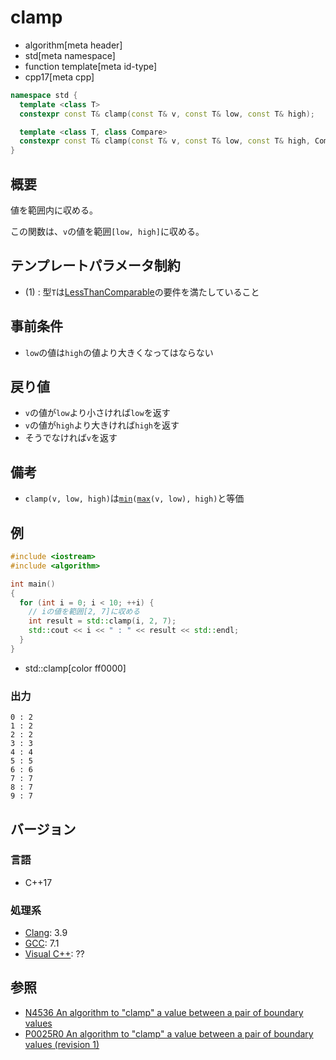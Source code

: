 # clamp
* algorithm[meta header]
* std[meta namespace]
* function template[meta id-type]
* cpp17[meta cpp]

```cpp
namespace std {
  template <class T>
  constexpr const T& clamp(const T& v, const T& low, const T& high);

  template <class T, class Compare>
  constexpr const T& clamp(const T& v, const T& low, const T& high, Compare comp);
}
```

## 概要
値を範囲内に収める。

この関数は、`v`の値を範囲`[low, high]`に収める。


## テンプレートパラメータ制約
- (1) : 型`T`は[LessThanComparable](/reference/concepts/LessThanComparable.md)の要件を満たしていること


## 事前条件
- `low`の値は`high`の値より大きくなってはならない


## 戻り値
- `v`の値が`low`より小さければ`low`を返す
- `v`の値が`high`より大きければ`high`を返す
- そうでなければ`v`を返す


## 備考
- `clamp(v, low, high)`は[`min`](min.md)`(`[`max`](max.md)`(v, low), high)`と等価


## 例
```cpp example
#include <iostream>
#include <algorithm>

int main()
{
  for (int i = 0; i < 10; ++i) {
    // iの値を範囲[2, 7]に収める
    int result = std::clamp(i, 2, 7);
    std::cout << i << " : " << result << std::endl;
  }
}
```
* std::clamp[color ff0000]

### 出力
```
0 : 2
1 : 2
2 : 2
3 : 3
4 : 4
5 : 5
6 : 6
7 : 7
8 : 7
9 : 7
```

## バージョン
### 言語
- C++17

### 処理系
- [Clang](/implementation.md#clang): 3.9
- [GCC](/implementation.md#gcc): 7.1
- [Visual C++](/implementation.md#visual_cpp): ??


## 参照
- [N4536 An algorithm to "clamp" a value between a pair of boundary values](http://www.open-std.org/jtc1/sc22/wg21/docs/papers/2015/n4536.html)
- [P0025R0 An algorithm to "clamp" a value between a pair of boundary values (revision 1)](http://www.open-std.org/jtc1/sc22/wg21/docs/papers/2015/p0025r0.html)
